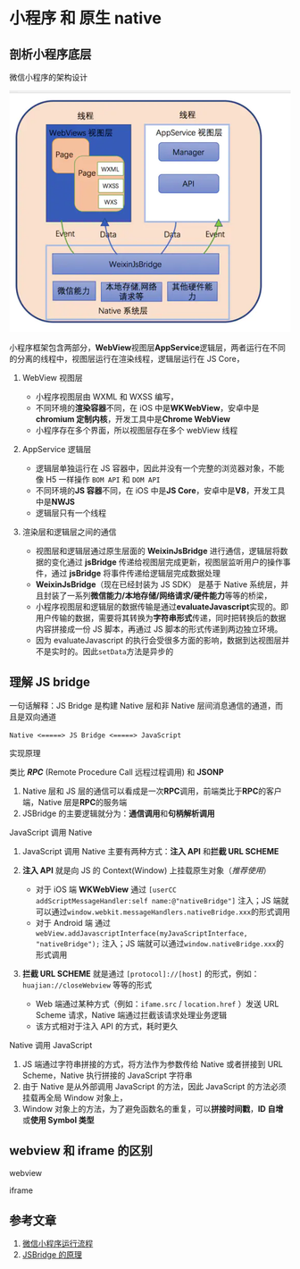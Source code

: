 # 小程序 和 原生 native

## 剖析小程序底层

微信小程序的架构设计

![小程序底层架构](../images/mini-program.png)

小程序框架包含两部分，**WebView**视图层**AppService**逻辑层，两者运行在不同的分离的线程中，视图层运行在渲染线程，逻辑层运行在 JS Core，

1. WebView 视图层

   - 小程序视图层由 WXML 和 WXSS 编写，
   - 不同环境的**渲染容器**不同，在 iOS 中是**WKWebView**，安卓中是**chromium 定制内核**，开发工具中是**Chrome WebView**
   - 小程序存在多个界面，所以视图层存在多个 webView 线程

2. AppService 逻辑层

   - 逻辑层单独运行在 JS 容器中，因此并没有一个完整的浏览器对象，不能像 H5 一样操作 `BOM API` 和 `DOM API`
   - 不同环境的**JS 容器**不同，在 iOS 中是**JS Core**，安卓中是**V8**，开发工具中是**NWJS**
   - 逻辑层只有一个线程

3. 渲染层和逻辑层之间的通信

   - 视图层和逻辑层通过原生层面的 **WeixinJsBridge** 进行通信，逻辑层将数据的变化通过 **jsBridge** 传递给视图层完成更新，视图层监听用户的操作事件，通过 **jsBridge** 将事件传递给逻辑层完成数据处理
   - **WeixinJsBridge**（现在已经封装为 JS SDK） 是基于 Native 系统层，并且封装了一系列**微信能力/本地存储/网络请求/硬件能力**等等的桥梁，
   - 小程序视图层和逻辑层的数据传输是通过**evaluateJavascript**实现的。即用户传输的数据，需要将其转换为**字符串形式**传递，同时把转换后的数据内容拼接成一份 JS 脚本，再通过 JS 脚本的形式传递到两边独立环境。
   - 因为 evaluateJavascript 的执行会受很多方面的影响，数据到达视图层并不是实时的。因此`setData`方法是异步的

## 理解 JS bridge

一句话解释：JS Bridge 是构建 Native 层和非 Native 层间消息通信的通道，而且是双向通道

`Native <=====> JS Bridge <=====> JavaScript`

实现原理

类比 **_RPC_** (Remote Procedure Call 远程过程调用) 和 **JSONP**

1. Native 层和 JS 层的通信可以看成是一次**RPC**调用，前端类比于**RPC**的客户端，Native 层是**RPC**的服务端
2. JSBridge 的主要逻辑就分为：**通信调用**和**句柄解析调用**

JavaScript 调用 Native

1. JavaScript 调用 Native 主要有两种方式：**注入 API** 和**拦截 URL SCHEME**
2. **注入 API** 就是向 JS 的 Context(Window) 上挂载原生对象（_推荐使用_）

   - 对于 iOS 端 **WKWebView** 通过 `[userCC addScriptMessageHandler:self name:@"nativeBridge"]` 注入；JS 端就可以通过`window.webkit.messageHandlers.nativeBridge.xxx`的形式调用
   - 对于 Android 端 通过 `webView.addJavascriptInterface(myJavaScriptInterface, "nativeBridge");` 注入；JS 端就可以通过`window.nativeBridge.xxx`的形式调用

3. **拦截 URL SCHEME** 就是通过 `[protocol]://[host]` 的形式，例如：`huajian://closeWebview` 等等的形式

   - Web 端通过某种方式（例如：`ifame.src` / `location.href` ）发送 URL Scheme 请求，Native 端通过拦截该请求处理业务逻辑
   - 该方式相对于注入 API 的方式，耗时更久

Native 调用 JavaScript

1. JS 端通过字符串拼接的方式，将方法作为参数传给 Native 或者拼接到 URL Scheme，Native 执行拼接的 JavaScript 字符串
2. 由于 Native 是从外部调用 JavaScript 的方法，因此 JavaScript 的方法必须挂载再全局 Window 对象上，
3. Window 对象上的方法，为了避免函数名的重复，可以**拼接时间戳**，**ID 自增**或**使用 Symbol 类型**

## webview 和 iframe 的区别

webview

iframe

## 参考文章

1. [微信小程序运行流程](https://juejin.im/post/5afd136551882542682e6ad7#heading-1)
2. [JSBridge 的原理](https://juejin.im/post/5abca877f265da238155b6bc)
